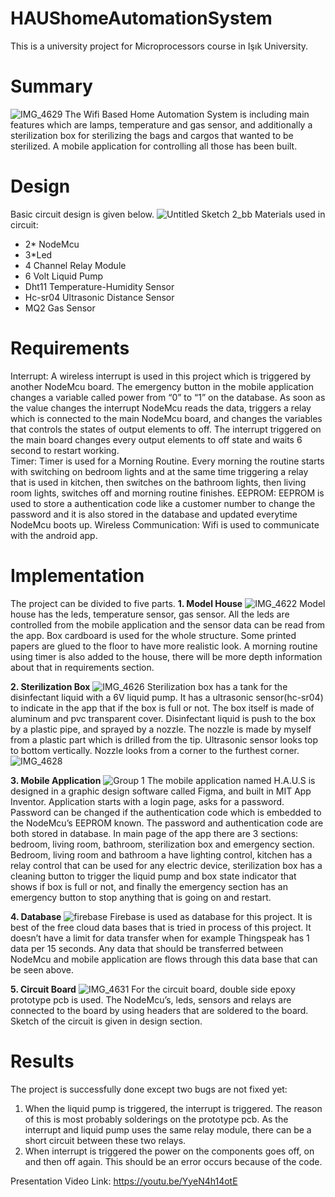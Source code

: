 # HAUShomeAutomationSystem
This is a university project for Microprocessors course in Işık University.

# Summary
![IMG_4629](https://user-images.githubusercontent.com/53571773/82151822-361a4980-9866-11ea-9bff-d774017bd394.JPG)
The Wifi Based Home Automation System is including main features which are lamps, temperature and gas sensor, and additionally a sterilization box for sterilizing the bags and cargos that wanted to be sterilized. A mobile application for controlling all those has been built.

# Design 
Basic circuit design is given below.
![Untitled Sketch 2_bb](https://user-images.githubusercontent.com/53571773/82151854-5fd37080-9866-11ea-8d83-9b56c153c298.jpg)
Materials used in circuit: 
- 2* NodeMcu 
- 3*Led 
- 4 Channel Relay Module 
- 6 Volt Liquid Pump 
- Dht11 Temperature-Humidity Sensor 
- Hc-sr04 Ultrasonic Distance Sensor 
- MQ2 Gas Sensor

# Requirements
Interrupt: A wireless interrupt is used in this project which is triggered by another NodeMcu board. The emergency button in the mobile application changes a variable called power from “0” to “1” on the database. As soon as the value changes the interrupt NodeMcu reads the data, triggers a relay which is connected to the main NodeMcu board, and changes the variables that controls the states of output elements to off. The interrupt triggered on the main board changes every output elements to off state and waits 6 second to restart working.  
Timer: Timer is used for a Morning Routine. Every morning the routine starts with switching on bedroom lights and at the same time triggering a relay that is used in kitchen, then switches on the bathroom lights, then living room lights, switches off and morning routine finishes. 
EEPROM: EEPROM is used to store a authentication code like a customer number to change the password and it is also stored in the database and updated everytime NodeMcu boots up.
Wireless Communication: Wifi is used to communicate with the android app.

# Implementation
The project can be divided to five parts. 
**1. Model House**
![IMG_4622](https://user-images.githubusercontent.com/53571773/82151921-c5276180-9866-11ea-8fe6-56c40adcb574.JPG)
Model house has the leds, temperature sensor, gas sensor. All the leds are controlled from the mobile application and the sensor data can be read from the app. Box cardboard is used for the whole structure. Some printed papers are glued to the floor to have more realistic look. A morning routine using timer is also added to the house, there will be more depth information about that in requirements section.

**2. Sterilization Box**
![IMG_4626](https://user-images.githubusercontent.com/53571773/82151990-2ea77000-9867-11ea-8dc0-6af58227ef85.JPG)
Sterilization box has a tank for the disinfectant liquid with a 6V liquid pump.  It has a ultrasonic sensor(hc-sr04) to indicate in the app that if the box is full or not. The box itself is made of aluminum and pvc transparent cover. Disinfectant liquid is push to the box by a plastic pipe, and sprayed by a nozzle. The nozzle is made by myself from a plastic part which is drilled from the tip. Ultrasonic sensor looks top to bottom vertically. Nozzle looks from a corner to the furthest corner. 
![IMG_4628](https://user-images.githubusercontent.com/53571773/82152005-4252d680-9867-11ea-9a08-3b5b49f9e39d.JPG)

**3. Mobile Application**
![Group 1](https://user-images.githubusercontent.com/53571773/82152039-70d0b180-9867-11ea-8027-33932e5d69cd.png)
The mobile application named H.A.U.S is designed in  a graphic design software called Figma, and built in MIT App Inventor. Application starts with a login page, asks for a password. Password can be changed if the authentication code which is embedded to the NodeMcu’s EEPROM known. The password and authentication code are both stored in database. In main page of the app there are 3 sections: bedroom, living room, bathroom, sterilization box and emergency section. Bedroom, living room and bathroom a have lighting control, kitchen has a relay control that can be used for any electric device, sterilization box has a cleaning button to trigger the liquid pump and box state indicator that shows if box is full or not, and finally the emergency section has an emergency button to stop anything that is going on and restart.  

**4. Database**
![firebase](https://user-images.githubusercontent.com/53571773/82152066-8c3bbc80-9867-11ea-86d9-84a681f75d9b.jpg)
Firebase is used as database for this project. It is best of the free cloud data bases that is tried in process of this project. It doesn’t have a limit for data transfer when for example Thingspeak has 1 data per 15 seconds.  Any data that should be transferred between NodeMcu and mobile application are flows through this data base that can be seen above. 

**5. Circuit Board**
![IMG_4631](https://user-images.githubusercontent.com/53571773/82152077-a5446d80-9867-11ea-8288-469785828002.JPG)
For the circuit board, double side epoxy prototype pcb is used. The NodeMcu’s, leds, sensors and relays are connected to the board by using headers that are soldered to the board. Sketch of the circuit is given in design section.

# Results
The project is successfully done except two bugs are not fixed yet:
1. When the liquid pump is triggered, the interrupt is  triggered. The reason of this is most probably solderings on the prototype pcb. As the interrupt and liquid pump uses the same relay module, there can be a short circuit between these two relays. 
2. When interrupt is triggered the power on the components goes off, on and then off again. This should be an error occurs because of the code. 

Presentation Video Link: https://youtu.be/YyeN4h14otE 

